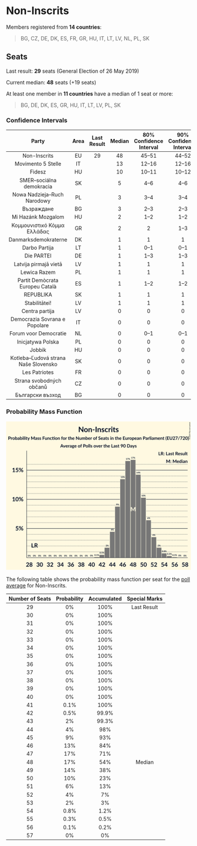 # Non-Inscrits

Members registered from **14 countries**:

> BG, CZ, DE, DK, ES, FR, GR, HU, IT, LT, LV, NL, PL, SK

## Seats

Last result: **29** seats (General Election of 26 May 2019)

Current median: **48** seats (+19 seats)

At least one member in **11 countries** have a median of 1 seat or more:

> BG, DE, DK, ES, GR, HU, IT, LT, LV, PL, SK

### Confidence Intervals

| Party | Area | Last Result | Median | 80% Confidence Interval | 90% Confidence Interval | 95% Confidence Interval | 99% Confidence Interval |
|:-----:|:----:|:-----------:|:------:|:-----------------------:|:-----------------------:|:-----------------------:|:-----------------------:|
| Non-Inscrits | EU | 29 | 48 | 45–51 | 44–52 | 44–53 | 42–54 |
| Movimento 5 Stelle | IT | | 13 | 12–16 | 12–16 | 11–17 | 10–19 |
| Fidesz | HU | | 10 | 10–11 | 10–12 | 10–12 | 9–12 |
| SMER–sociálna demokracia | SK | | 5 | 4–6 | 4–6 | 4–6 | 4–6 |
| Nowa Nadzieja–Ruch Narodowy | PL | | 3 | 3–4 | 3–4 | 3–4 | 3–4 |
| Възраждане | BG | | 3 | 2–3 | 2–3 | 2–3 | 2–4 |
| Mi Hazánk Mozgalom | HU | | 2 | 1–2 | 1–2 | 1–3 | 1–3 |
| Κομμουνιστικό Κόμμα Ελλάδας | GR | | 2 | 2 | 1–3 | 1–3 | 1–3 |
| Danmarksdemokraterne | DK | | 1 | 1 | 1 | 1 | 1 |
| Darbo Partija | LT | | 1 | 0–1 | 0–1 | 0–1 | 0–1 |
| Die PARTEI | DE | | 1 | 1–3 | 1–3 | 1–3 | 0–3 |
| Latvija pirmajā vietā | LV | | 1 | 1 | 1 | 1 | 1 |
| Lewica Razem | PL | | 1 | 1 | 1 | 1 | 0–2 |
| Partit Demòcrata Europeu Català | ES | | 1 | 1–2 | 1–2 | 1–2 | 1–2 |
| REPUBLIKA | SK | | 1 | 1 | 1 | 1 | 0–1 |
| Stabilitātei! | LV | | 1 | 1 | 1 | 1 | 0–1 |
| Centra partija | LV | | 0 | 0 | 0 | 0 | 0 |
| Democrazia Sovrana e Popolare | IT | | 0 | 0 | 0 | 0 | 0 |
| Forum voor Democratie | NL | | 0 | 0–1 | 0–1 | 0–1 | 0–1 |
| Inicjatywa Polska | PL | | 0 | 0 | 0 | 0 | 0 |
| Jobbik | HU | | 0 | 0 | 0 | 0–1 | 0–1 |
| Kotleba–Ľudová strana Naše Slovensko | SK | | 0 | 0 | 0 | 0 | 0 |
| Les Patriotes | FR | | 0 | 0 | 0 | 0 | 0 |
| Strana svobodných občanů | CZ | | 0 | 0 | 0 | 0 | 0 |
| Български възход | BG | | 0 | 0 | 0 | 0–1 | 0–1 |

### Probability Mass Function

![Graph with seats probability mass function not yet produced](average-2024-04-15-seats-pmf-non-inscrits.png "Seats Probability Mass Function")

The following table shows the probability mass function per seat for the [poll average](average-2024-04-15.html) for Non-Inscrits.

| Number of Seats | Probability | Accumulated | Special Marks |
|:---------------:|:-----------:|:-----------:|:-------------:|
| 29 | 0% | 100% | Last Result |
| 30 | 0% | 100% |  |
| 31 | 0% | 100% |  |
| 32 | 0% | 100% |  |
| 33 | 0% | 100% |  |
| 34 | 0% | 100% |  |
| 35 | 0% | 100% |  |
| 36 | 0% | 100% |  |
| 37 | 0% | 100% |  |
| 38 | 0% | 100% |  |
| 39 | 0% | 100% |  |
| 40 | 0% | 100% |  |
| 41 | 0.1% | 100% |  |
| 42 | 0.5% | 99.9% |  |
| 43 | 2% | 99.3% |  |
| 44 | 4% | 98% |  |
| 45 | 9% | 93% |  |
| 46 | 13% | 84% |  |
| 47 | 17% | 71% |  |
| 48 | 17% | 54% | Median |
| 49 | 14% | 38% |  |
| 50 | 10% | 23% |  |
| 51 | 6% | 13% |  |
| 52 | 4% | 7% |  |
| 53 | 2% | 3% |  |
| 54 | 0.8% | 1.2% |  |
| 55 | 0.3% | 0.5% |  |
| 56 | 0.1% | 0.2% |  |
| 57 | 0% | 0% |  |


